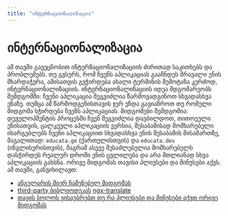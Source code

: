 ```yaml
---
title: "ინტერნაციონალიზაცია"
---
```


# ინტერნაციონალიზაცია

ამ თავში გავეცნობით ინტერნაციონალიზაციის ძირითად საკითხებს და პრობლემებს. თუ გვსურს, რომ ჩვენს აპლიკაციას გააჩნდეს
მრავალი ენის მხარდაჭერა, ამისათვის გვჭირდება ახალი ტერმინის შემოტანა კერძოდ, ინტერნაციონალიზაციის. ინტერნაციონალიზაციის
იდეა მდგომარეობს შემდგომში: ჩვენი აპლიკაცია შეგვიძლია წარმოვადგინოთ სხვადასხვა ენაზე. თუმცა ამ წარმოდგენისთავის ჯერ უნდა
გავიაზროთ თუ რომელი მიდგომა სჭირდება ჩვენს აპლიკაციას. მიდგომები შემდგომია: დეველოპმენტის პროცესში ჩვენ შეგვიძლია დავბილდოთ, თითოეული ენისათვის,
ცალკეული აპლიკაციის ვერსია, შესაბამისად მომხარებელი ისარგებლებს ჩვენი აპლიკაციით სხვადასხვა ენის შესაბამის მისამართზე, მაგალითად: `educata.ge` (ქართულისთვის) და `educata.dev` (ინგლისურისთვის), მაგრამ ასევე შესაძლებელია მომხარებელს დასჭირდეს რეალურ დროში ენის ცვლილება და არა მთლიანად სხვა აპლიკაციის გახსნა.
ორივე მიდგომას თავისი პლიუსები და მინუსები აქვს. ამ თავში, განვიხილავთ:

- [ანგულარის მიერ ჩაშენებულ მიდგომას](./angular-i18n.html)
- [third-party ბიბლიოთეკას](./ngx-translate.html) [ngx-translate](https://github.com/ngx-translate/core)
- [თავის ბოლოს ვისაუბრებთ თუ რა პლიუსები და მინუსები აქვთ ორივე მიდგომას](./summary.html)